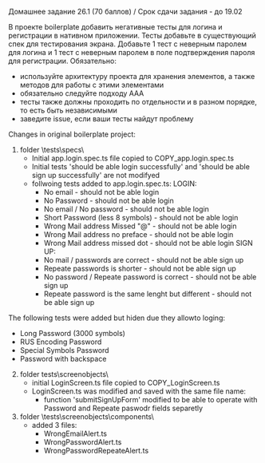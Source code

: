 Домашнее задание 26.1 (70 баллов) / Срок сдачи задания - до 19.02

В проекте boilerplate добавить негативные тесты для логина и регистрации в нативном приложении. Тесты добавьте в существующий спек для тестирования экрана. Добавьте 1 тест с неверным паролем для логина и 1 тест с неверным паролем в поле подтверждения пароля для регистрации.
Обязательно:
- используйте архитектуру проекта для хранения элементов, а также методов для работы с этими элементами
- обязательно следуйте подходу ААА
- тесты также должны проходить по отдельности и в разном порядке, то есть быть независимыми
- заведите issue, если ваши тесты найдут проблему

Changes in original boilerplate project:

1. folder \tests\specs\
    - Initial app.login.spec.ts file copied to COPY_app.login.spec.ts
    - Initial tests 'should be able login successfully' and 'should be able sign up successfully' are not modifyed 
    - follwoing tests added to app.login.spec.ts:
        LOGIN:
        - No email - should not be able login
        - No Password - should not be able login
        - No email / No password - should not be able login
        - Short Password (less 8 symbols) - should not be able login
        - Wrong Mail address Missed "@" - should not be able login
        - Wrong Mail address no preface - should not be able login
        - Wrong Mail address missed dot - should not be able login
        SIGN UP:
        - No mail /  passwords are correct - should not be able sign up
        - Repeate passwords is shorter - should not be able sign up
        - No password / Repeate password is correct - should not be able sign up
        - Repeate password is the same lenght but different - should not be able sign up

The following tests were added but hiden due they  allowto loging:
- Long Password (3000 symbols)
- RUS Encoding Password
- Special Symbols Password
- Password with backspace

2. folder tests\screenobjects\
    - initial LoginScreen.ts file copied to COPY_LoginScreen.ts
    - LoginScreen.ts was modified and saved with the same file name:
        -  function 'submitSignUpForm' modified to be able to operate with Password and Repeate paswodr fields separetly
3. folder \tests\screenobjects\components\
    - added 3 files:
        - WrongEmailAlert.ts
        - WrongPasswordAlert.ts
        - WrongPasswordRepeateAlert.ts
